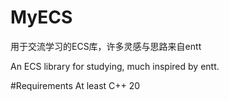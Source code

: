 # MyECS
用于交流学习的ECS库，许多灵感与思路来自entt

An ECS library for studying, much inspired by entt.

#Requirements
At least C++ 20

